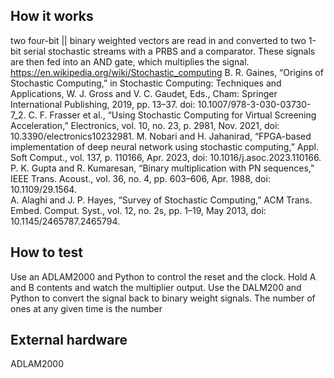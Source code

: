 <!---

This file is used to generate your project datasheet. Please fill in the information below and delete any unused
sections.

You can also include images in this folder and reference them in the markdown. Each image must be less than
512 kb in size, and the combined size of all images must be less than 1 MB.
-->

## How it works

two four-bit || binary weighted vectors are read in and converted to two 1-bit serial stochastic streams with a PRBS and a comparator.  These signals are then fed into an AND gate, which multiplies the signal.  
https://en.wikipedia.org/wiki/Stochastic_computing
B. R. Gaines, “Origins of Stochastic Computing,” in Stochastic Computing: Techniques and Applications, W. J. Gross and V. C. Gaudet, Eds., Cham: Springer International Publishing, 2019, pp. 13–37. doi: 10.1007/978-3-030-03730-7_2. 
C. F. Frasser et al., “Using Stochastic Computing for Virtual Screening Acceleration,” Electronics, vol. 10, no. 23, p. 2981, Nov. 2021, doi: 10.3390/electronics10232981. 
M. Nobari and H. Jahanirad, “FPGA-based implementation of deep neural network using stochastic computing,” Appl. Soft Comput., vol. 137, p. 110166, Apr. 2023, doi: 10.1016/j.asoc.2023.110166. 
P. K. Gupta and R. Kumaresan, “Binary multiplication with PN sequences,” IEEE Trans. Acoust., vol. 36, no. 4, pp. 603–606, Apr. 1988, doi: 10.1109/29.1564.  
A. Alaghi and J. P. Hayes, “Survey of Stochastic Computing,” ACM Trans. Embed. Comput. Syst., vol. 12, no. 2s, pp. 1–19, May 2013, doi: 10.1145/2465787.2465794.  


## How to test

Use an ADLAM2000 and Python to control the reset and the clock. Hold A and B contents and watch the multiplier output. Use the DALM200 and Python to convert the signal back to binary weight signals.  The number of ones at any given time is the number

## External hardware

ADLAM2000
